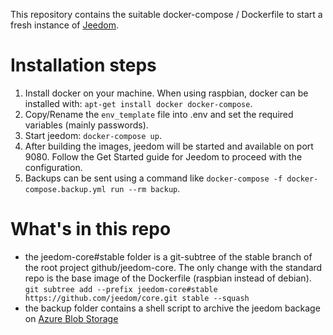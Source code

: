 This repository contains the suitable docker-compose / Dockerfile to start a fresh instance of [Jeedom](https://www.jeedom.com).

# Installation steps

 1. Install docker on your machine. When using raspbian, docker can be installed with: `apt-get install docker docker-compose`.
 2. Copy/Rename the `env_template` file into .env and set the required variables (mainly passwords).
 3. Start jeedom: `docker-compose up`.
 4. After building the images, jeedom will be started and available on port 9080. Follow the Get Started guide for Jeedom to proceed with the configuration.
 5. Backups can be sent using a command like `docker-compose -f docker-compose.backup.yml run --rm backup`.

# What's in this repo

 - the jeedom-core#stable folder is a git-subtree of the stable branch of the root project github/jeedom-core. The only change with the standard repo is the base image of the Dockerfile (raspbian instead of debian).
   `git subtree add --prefix jeedom-core#stable https://github.com/jeedom/core.git stable --squash`
 - the backup folder contains a shell script to archive the jeedom backage on [Azure Blob Storage](https://docs.microsoft.com/azure/storage/blobs/storage-blobs-introduction)
